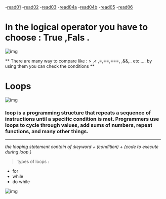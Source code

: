 -[read01](read01.md)
-[read02](read02.md)
-[read03](read03.md)
-[read04a](read04a.md)
-[read04b](read04b.md)
-[read05](read05.md)
-[read06](read06.md)




# In the logical operator you have to choose : True ,Fals .


![img](https://www.researchgate.net/profile/Ernesto-C-B-De-Matos-2/publication/288671030/figure/tbl1/AS:668782779453446@1536461648306/2-B-Notation-Logical-Operators.png)

 ** There are many way to compare like : > ,< ,=,==,===,
,&&,.. etc..... by using them you can check the conditions ** 


# Loops 

![img](https://media.geeksforgeeks.org/wp-content/uploads/Loop1.png)

 ### loop is a programming structure that repeats a sequence of instructions until a specific condition is met. Programmers use loops to cycle through values, add sums of numbers, repeat functions, and many other things.
 ---------------------------


 *the looping statement contain of :keyword + (condition) + {code to execute during loop
}*

> types of loops  :
* for 
* while 
* do while

![img](https://designshack.net/wp-content/uploads/prog101-2.jpg)